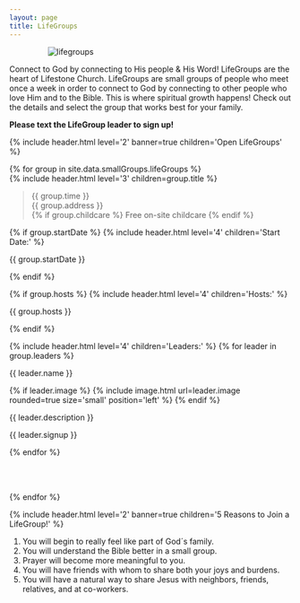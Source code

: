 ```yaml
---
layout: page
title: LifeGroups
---
```


<style>
.Lifegroup__Leader_Section {
  margin-bottom: 2.5em;
  padding-bottom: 1em;
  border-bottom: 5px solid {{site.data.colors.GREEN}};
}
.Lifegroup__Leader_Section:last-child {
  border-bottom: none;
}
</style>

<img src="{{ site.baseurl }}/assets/uploads/pages/lifegroups.png" alt="lifegroups" style="display: block; max-width: 367px; margin: 0 auto;" />

Connect to God by connecting to His people & His Word! LifeGroups are the heart of Lifestone Church. LifeGroups are small groups of people who meet once a week in order to connect to God by connecting to other people who love Him and to the Bible. This is where spiritual growth happens! Check out the details and select the group that works best for your family.

**Please text the LifeGroup leader to sign up!**

{% include header.html level='2' banner=true children='Open LifeGroups' %}

<div>
{% for group in site.data.smallGroups.lifeGroups %}
<div class='Lifegroup__Leader_Section'>
{% include header.html level='3' children=group.title %}

<blockquote>
{{ group.time }}
<br/>
{{ group.address }}
<br/>
{% if group.childcare %}
Free on-site childcare
{% endif %}
</blockquote>

{% if group.startDate %}
{% include header.html level='4' children='Start Date:' %}
<p>{{ group.startDate }}</p>
{% endif %}

{% if group.hosts %}
{% include header.html level='4' children='Hosts:' %}
<p>{{ group.hosts }}</p>
{% endif %}

{% include header.html level='4' children='Leaders:' %}
{% for leader in group.leaders %}
<p>{{ leader.name }}</p>

{% if leader.image %}
{% include image.html url=leader.image rounded=true size='small' position='left' %}
{% endif %}
<p>{{ leader.description }}</p>
<div style="clear: both;"></div>

<p>{{ leader.signup }}</p>

{% endfor %}
</div>
{% endfor %}
</div>

{% include header.html level='2' banner=true children='5 Reasons to Join a LifeGroup!' %}

1. You will begin to really feel like part of God´s family.
1. You will understand the Bible better in a small group.
1. Prayer will become more meaningful to you.
1. You will have friends with whom to share both your joys and burdens.
1. You will have a natural way to share Jesus with neighbors, friends, relatives, and at co-workers.
